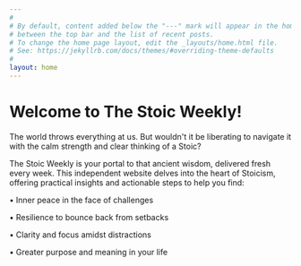 ```yaml
---
#
# By default, content added below the "---" mark will appear in the home page
# between the top bar and the list of recent posts.
# To change the home page layout, edit the _layouts/home.html file.
# See: https://jekyllrb.com/docs/themes/#overriding-theme-defaults
#
layout: home
---
```

# Welcome to The Stoic Weekly!

The world throws everything at us. But wouldn't it be liberating to navigate it with the calm strength and clear thinking of a Stoic?

The Stoic Weekly is your portal to that ancient wisdom, delivered fresh every week. This independent website delves into the heart of Stoicism, offering practical insights and actionable steps to help you find:

•	Inner peace in the face of challenges

•	Resilience to bounce back from setbacks

•	Clarity and focus amidst distractions

•	Greater purpose and meaning in your life